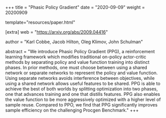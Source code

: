 +++
title = "Phasic Policy Gradient"
date = "2020-09-09"
weight = 20200909

template="resources/paper.html"

[extra]
web = "https://arxiv.org/abs/2009.04416"

author = "Karl Cobbe, Jacob Hilton, Oleg Klimov, John Schulman"

abstract = "We introduce Phasic Policy Gradient (PPG), a reinforcement learning framework which modifies traditional on-policy actor-critic methods by separating policy and value function training into distinct phases. In prior methods, one must choose between using a shared network or separate networks to represent the policy and value function. Using separate networks avoids interference between objectives, while using a shared network allows useful features to be shared. PPG is able to achieve the best of both worlds by splitting optimization into two phases, one that advances training and one that distills features. PPG also enables the value function to be more aggressively optimized with a higher level of sample reuse. Compared to PPO, we find that PPG significantly improves sample efficiency on the challenging Procgen Benchmark."
+++